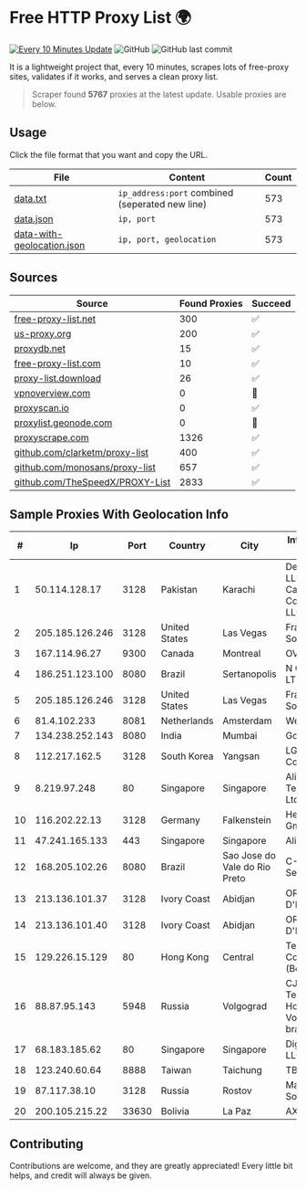 
# Free HTTP Proxy List 🌍

[![Every 10 Minutes Update](https://github.com/mertguvencli/http-proxy-list/actions/workflows/main.yml/badge.svg?branch=main)](https://github.com/mertguvencli/http-proxy-list/actions/workflows/main.yml)
![GitHub](https://img.shields.io/github/license/mertguvencli/http-proxy-list)
![GitHub last commit](https://img.shields.io/github/last-commit/mertguvencli/http-proxy-list)

It is a lightweight project that, every 10 minutes, scrapes lots of free-proxy sites, validates if it works, and serves a clean proxy list.


> Scraper found **5767** proxies at the latest update. Usable proxies are below.

## Usage

Click the file format that you want and copy the URL.


|File|Content|Count|
|----|-------|-----|
|[data.txt](https://raw.githubusercontent.com/mertguvencli/http-proxy-list/main/proxy-list/data.txt)|`ip_address:port` combined (seperated new line)|573|
|[data.json](https://raw.githubusercontent.com/mertguvencli/http-proxy-list/main/proxy-list/data.json)|`ip, port`|573|
|[data-with-geolocation.json](https://raw.githubusercontent.com/mertguvencli/http-proxy-list/main/proxy-list/data-with-geolocation.json)|`ip, port, geolocation`|573|

## Sources

|Source|Found Proxies|Succeed|
|------|-------------|-------|
|[free-proxy-list.net](https://free-proxy-list.net)|300|✅|
|[us-proxy.org](https://www.us-proxy.org)|200|✅|
|[proxydb.net](http://proxydb.net)|15|✅|
|[free-proxy-list.com](https://free-proxy-list.com/?page=&port=&type%5B%5D=http&type%5B%5D=https&up_time=0&search=Search)|10|✅|
|[proxy-list.download](https://www.proxy-list.download/HTTP)|26|✅|
|[vpnoverview.com](https://vpnoverview.com/privacy/anonymous-browsing/free-proxy-servers)|0|🚫|
|[proxyscan.io](https://www.proxyscan.io)|0|✅|
|[proxylist.geonode.com](https://proxylist.geonode.com/api/proxy-list?limit=300&page=1&sort_by=lastChecked&sort_type=desc&protocols=http,https)|0|🚫|
|[proxyscrape.com](https://api.proxyscrape.com/v2/?request=displayproxies&protocol=http&timeout=10000&country=all&ssl=all&anonymity=all)|1326|✅|
|[github.com/clarketm/proxy-list](https://raw.githubusercontent.com/clarketm/proxy-list/master/proxy-list-raw.txt)|400|✅|
|[github.com/monosans/proxy-list](https://raw.githubusercontent.com/monosans/proxy-list/main/proxies/http.txt)|657|✅|
|[github.com/TheSpeedX/PROXY-List](https://raw.githubusercontent.com/TheSpeedX/PROXY-List/master/http.txt)|2833|✅|


## Sample Proxies With Geolocation Info

|#|Ip|Port|Country|City|Internet Service Provider|
|-|--|----|-------|----|-------------------------|
|1|50.114.128.17|3128|Pakistan|Karachi|Delta Centric LLC, Comcast Cable Communications, LLC|
|2|205.185.126.246|3128|United States|Las Vegas|FranTech Solutions|
|3|167.114.96.27|9300|Canada|Montreal|OVH SAS|
|4|186.251.123.100|8080|Brazil|Sertanopolis|N G B Pires & CIA LTDA|
|5|205.185.126.246|3128|United States|Las Vegas|FranTech Solutions|
|6|81.4.102.233|8081|Netherlands|Amsterdam|WeservIT|
|7|134.238.252.143|8080|India|Mumbai|Google LLC|
|8|112.217.162.5|3128|South Korea|Yangsan|LG DACOM Corporation|
|9|8.219.97.248|80|Singapore|Singapore|Alibaba (US) Technology Co., Ltd.|
|10|116.202.22.13|3128|Germany|Falkenstein|Hetzner Online GmbH|
|11|47.241.165.133|443|Singapore|Singapore|Alibaba.com LLC|
|12|168.205.102.26|8080|Brazil|Sao Jose do Vale do Rio Preto|C-ComTelecom Servios Ltda-ME|
|13|213.136.101.37|3128|Ivory Coast|Abidjan|ORANGE COTE D'IVOIRE|
|14|213.136.101.40|3128|Ivory Coast|Abidjan|ORANGE COTE D'IVOIRE|
|15|129.226.15.129|80|Hong Kong|Central|Tencent Cloud Computing (Beijing) Co|
|16|88.87.95.143|5948|Russia|Volgograd|CJSC "ER-Telecom Holding" Volgograd branch|
|17|68.183.185.62|80|Singapore|Singapore|DigitalOcean, LLC|
|18|123.240.60.64|8888|Taiwan|Taichung|TBC|
|19|87.117.38.10|3128|Russia|Rostov|Macroregional South|
|20|200.105.215.22|33630|Bolivia|La Paz|AXS Bolivia S. A.|



## Contributing

Contributions are welcome, and they are greatly appreciated! Every
little bit helps, and credit will always be given.


